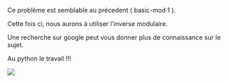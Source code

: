 Ce problème est semblable au précedent ( basic-mod 1 ).

Cette fois ci, nous aurons à utiliser  l'inverse modulaire.

Une recherche sur google peut vous donner plus de connaissance sur le sujet.

Au python le travail !!!

<img src='cap.phg' />
